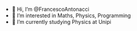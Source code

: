 - 👋 Hi, I’m @FrancescoAntonacci
- 👀 I’m interested in Maths, Physics, Programming
- 🌱 I’m currently studying Physics at Unipi

<!---
FrancescoAntonacci/FrancescoAntonacci is a ✨ special ✨ repository because its `README.md` (this file) appears on your GitHub profile.
You can click the Preview link to take a look at your changes.
--->
